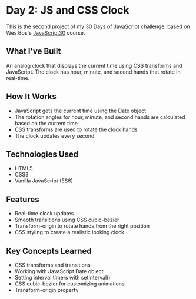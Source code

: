 # Day 2: JS and CSS Clock

This is the second project of my 30 Days of JavaScript challenge, based on Wes Bos's [JavaScript30](https://javascript30.com/) course.

## What I've Built

An analog clock that displays the current time using CSS transforms and JavaScript. The clock has hour, minute, and second hands that rotate in real-time.

## How It Works

- JavaScript gets the current time using the Date object
- The rotation angles for hour, minute, and second hands are calculated based on the current time
- CSS transforms are used to rotate the clock hands
- The clock updates every second

## Technologies Used

- HTML5
- CSS3
- Vanilla JavaScript (ES6)

## Features

- Real-time clock updates
- Smooth transitions using CSS cubic-bezier
- Transform-origin to rotate hands from the right position
- CSS styling to create a realistic looking clock

## Key Concepts Learned

- CSS transforms and transitions
- Working with JavaScript Date object
- Setting interval timers with setInterval()
- CSS cubic-bezier for customizing animations
- Transform-origin property 